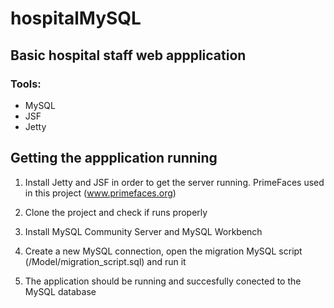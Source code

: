 # hospitalMySQL

## Basic hospital staff web appplication
### Tools:
- MySQL
- JSF
- Jetty

## Getting the appplication running

1. Install Jetty and JSF in order to get the server running. PrimeFaces used in this project (www.primefaces.org)

2. Clone the project and check if runs properly

3. Install MySQL Community Server and MySQL Workbench

4. Create a new MySQL connection, open the migration MySQL script (/Model/migration_script.sql) and run it

5. The application should be running and succesfully conected to the MySQL database
